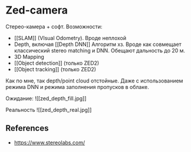 # Zed-camera

Стерео-камера + софт. Возможности:
- [[SLAM]] (VIsual Odometry). Вроде неплохой
- Depth, включая [[Depth DNN]] Алгоритм хз. Вроде как совмещает классический stereo matching и DNN. Обещают дальность до 20 м.
- 3D Mapping
- [[Object detection]] (только ZED2)
- [[Object tracking]] (только ZED2)

Как по мне, так depth/point cloud отстойные. Даже с использованием режима DNN и режима заполнения пропусков в облаке.

Ожидание:
![[zed_depth_fill.jpg]]

Реальность
![[zed_depth_real.jpg]]


## References
- https://www.stereolabs.com/
